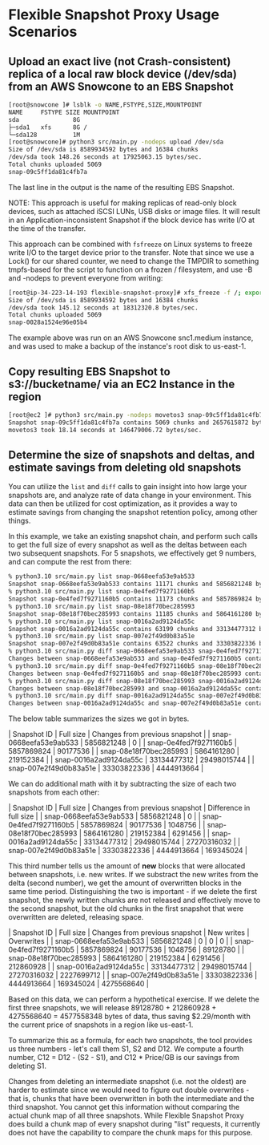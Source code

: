 # Flexible Snapshot Proxy Usage Scenarios

## Upload an exact live (not Crash-consistent) replica of a local raw block device (/dev/sda) from an AWS Snowcone to an EBS Snapshot

```bash
[root@snowcone ]# lsblk -o NAME,FSTYPE,SIZE,MOUNTPOINT
NAME     FSTYPE SIZE MOUNTPOINT
sda               8G 
├─sda1   xfs      8G /
└─sda128          1M 
[root@snowcone]# python3 src/main.py -nodeps upload /dev/sda
Size of /dev/sda is 8589934592 bytes and 16384 chunks
/dev/sda took 148.26 seconds at 17925063.15 bytes/sec.
Total chunks uploaded 5069
snap-09c5ff1da81c4fb7a
```

The last line in the output is the name of the resulting EBS Snapshot.

NOTE: This approach is useful for making replicas of read-only block devices, such as attached iSCSI LUNs, USB disks or image files. It will result in an Application-inconsistent Snapshot if the block device has write I/O at the time of the transfer.

This approach can be combined with `fsfreeze` on Linux systems to freeze write I/O to the target device prior to the transfer. Note that since
we use a Lock() for our shared counter, we need to change the TMPDIR to something tmpfs-based for the script to function on a frozen / filesystem, and use -B and -nodeps to prevent everyone from writing:

```bash
[root@ip-34-223-14-193 flexible-snapshot-proxy]# xfs_freeze -f /; export TMPDIR=/run; python3 -B src/main.py -nodeps upload /dev/sda; unset TMPDIR; xfs_freeze -u /
Size of /dev/sda is 8589934592 bytes and 16384 chunks
/dev/sda took 145.12 seconds at 18312320.8 bytes/sec.
Total chunks uploaded 5069
snap-0028a1524e96e05b4
```

The example above was run on an AWS Snowcone snc1.medium instance, and was used to make a backup of the instance's root disk to us-east-1.

## Copy resulting EBS Snapshot to s3://bucketname/ via an EC2 Instance in the region

```bash
[root@ec2 ]# python3 src/main.py -nodeps movetos3 snap-09c5ff1da81c4fb7a bucketname
Snapshot snap-09c5ff1da81c4fb7a contains 5069 chunks and 2657615872 bytes, took 0.25 seconds.
movetos3 took 18.14 seconds at 146479006.72 bytes/sec.
```

## Determine the size of snapshots and deltas, and estimate savings from deleting old snapshots

You can utilize the `list` and `diff` calls to gain insight into how large your snapshots are, and analyze rate of data change in your environment. This data can then be utilized for cost optimization, as it provides a way to estimate savings from changing the snapshot retention policy, among other things. 

In this example, we take an existing snapshot chain, and perform such calls to get the full size of every snapshot as well as the deltas between each two subsequent snapshots. For 5 snapshots, we effectively get 9 numbers, and can compute the rest from there:

```bash
% python3.10 src/main.py list snap-0668eefa53e9ab533
Snapshot snap-0668eefa53e9ab533 contains 11171 chunks and 5856821248 bytes, took 1.02 seconds.
% python3.10 src/main.py list snap-0e4fed7f9271160b5
Snapshot snap-0e4fed7f9271160b5 contains 11173 chunks and 5857869824 bytes, took 1.01 seconds.
% python3.10 src/main.py list snap-08e18f70bec285993
Snapshot snap-08e18f70bec285993 contains 11185 chunks and 5864161280 bytes, took 1.25 seconds.
% python3.10 src/main.py list snap-0016a2ad9124da55c
Snapshot snap-0016a2ad9124da55c contains 63199 chunks and 33134477312 bytes, took 2.06 seconds.
% python3.10 src/main.py list snap-007e2f49d0b83a51e
Snapshot snap-007e2f49d0b83a51e contains 63522 chunks and 33303822336 bytes, took 2.42 seconds.
% python3.10 src/main.py diff snap-0668eefa53e9ab533 snap-0e4fed7f9271160b5
Changes between snap-0668eefa53e9ab533 and snap-0e4fed7f9271160b5 contain 172 chunks and 90177536 bytes, took 0.87 seconds.
% python3.10 src/main.py diff snap-0e4fed7f9271160b5 snap-08e18f70bec285993
Changes between snap-0e4fed7f9271160b5 and snap-08e18f70bec285993 contain 418 chunks and 219152384 bytes, took 1.12 seconds.
% python3.10 src/main.py diff snap-08e18f70bec285993 snap-0016a2ad9124da55c
Changes between snap-08e18f70bec285993 and snap-0016a2ad9124da55c contain 56263 chunks and 29498015744 bytes, took 4.13 seconds.
% python3.10 src/main.py diff snap-0016a2ad9124da55c snap-007e2f49d0b83a51e
Changes between snap-0016a2ad9124da55c and snap-007e2f49d0b83a51e contain 8478 chunks and 4444913664 bytes, took 2.35 seconds.
```

The below table summarizes the sizes we got in bytes.

| Snapshot ID | Full size | Changes from previous snapshot |
| snap-0668eefa53e9ab533 | 5856821248 | 0 |
| snap-0e4fed7f9271160b5 | 5857869824 | 90177536 |
| snap-08e18f70bec285993 | 5864161280 | 219152384 |
| snap-0016a2ad9124da55c | 33134477312 | 29498015744 |
| snap-007e2f49d0b83a51e | 33303822336 | 4444913664 |

We can do additional math with it by subtracting the size of each two snapshots from each other:

| Snapshot ID | Full size | Changes from previous snapshot | Difference in full size |
| snap-0668eefa53e9ab533 | 5856821248 | 0 | 
| snap-0e4fed7f9271160b5 | 5857869824 | 90177536 | 1048756 |
| snap-08e18f70bec285993 | 5864161280 | 219152384 | 6291456 |
| snap-0016a2ad9124da55c | 33134477312 | 29498015744 | 27270316032 |
| snap-007e2f49d0b83a51e | 33303822336 | 4444913664 | 169345024 |

This third number tells us the amount of **new** blocks that were allocated between snapshots, i.e. new writes. If we substract the new writes from the delta (second number), we get the amount of overwritten blocks in the same time period. Distinguishing the two is important - if we delete the first snapshot, the newly written chunks are not released and effectively move to the second snapshot, but the old chunks in the first snapshot that were overwritten are deleted, releasing space. 

| Snapshot ID | Full size | Changes from previous snapshot | New writes | Overwrites |
| snap-0668eefa53e9ab533 | 5856821248 | 0 | 0 | 0 |
| snap-0e4fed7f9271160b5 | 5857869824 | 90177536 | 1048756 | 89128780 |
| snap-08e18f70bec285993 | 5864161280 | 219152384 | 6291456 | 212860928 |
| snap-0016a2ad9124da55c | 33134477312 | 29498015744 | 27270316032 | 2227699712 |
| snap-007e2f49d0b83a51e | 33303822336 | 4444913664 | 169345024 | 4275568640 |

Based on this data, we can perform a hypothetical exercise. If we delete the first three snapshots, we will release 89128780 + 212860928 + 4275568640 = 4577558348 bytes of data, thus saving $2.29/month with the current price of snapshots in a region like us-east-1.

To summarize this as a formula, for each two snapshots, the tool provides us three numbers - let's call them S1, S2 and D12. We compute a fourth number, C12 = D12 - (S2 - S1), and C12 * Price/GB is our savings from deleting S1. 

Changes from deleting an intermediate snapshot (i.e. not the oldest) are harder to estimate since we would need to figure out double overwrites - that is, chunks that have been overwritten in both the intermediate and the third snapshot. You cannot get this information without comparing the actual chunk map of all three snapshots. While Flexible Snapshot Proxy does build a chunk map of every snapshot during "list" requests, it currently does not have the capability to compare the chunk maps for this purpose.